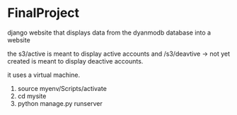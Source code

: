 # FinalProject
django website that displays data from the dyanmodb database into a website

the s3/active is meant to display active accounts and /s3/deavtive -> not yet created is meant to display deactive accounts.

it uses a virtual machine. 

1. source myenv/Scripts/activate
2. cd mysite
3. python manage.py runserver